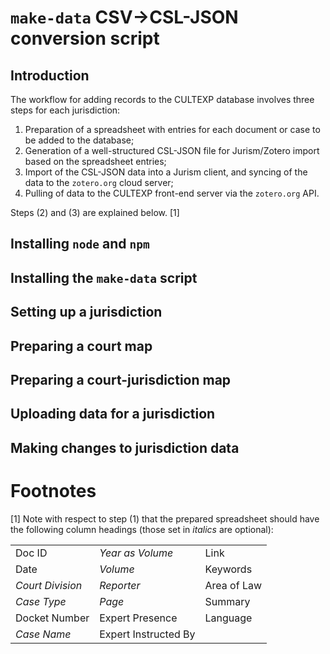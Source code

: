 `make-data` CSV→CSL-JSON conversion script
==========================================

Introduction
------------

The workflow for adding records to the CULTEXP database involves three steps for each jurisdiction:

1.  Preparation of a spreadsheet with entries for each document or case to be added to the database;
2.  Generation of a well-structured CSL-JSON file for Jurism/Zotero import based on the spreadsheet entries;
3.  Import of the CSL-JSON data into a Jurism client, and syncing of the data to the `zotero.org` cloud server;
4.  Pulling of data to the CULTEXP front-end server via the `zotero.org` API.

Steps (2) and (3) are explained below. [1]

Installing `node` and `npm`
---------------------------

Installing the `make-data` script
---------------------------------

Setting up a jurisdiction
-------------------------

Preparing a court map
---------------------

Preparing a court-jurisdiction map
----------------------------------

Uploading data for a jurisdiction
---------------------------------

Making changes to jurisdiction data
-----------------------------------

Footnotes
=========

[1] Note with respect to step (1) that the prepared spreadsheet should have the following column headings (those set in *italics* are optional):

|                  |                      |             |
|------------------|----------------------|-------------|
| Doc ID           | *Year as Volume*     | Link        |
| Date             | *Volume*             | Keywords    |
| *Court Division* | *Reporter*           | Area of Law |
| *Case Type*      | *Page*               | Summary     |
| Docket Number    | Expert Presence      | Language    |
| *Case Name*      | Expert Instructed By |             |


